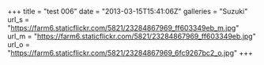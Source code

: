 +++
title = "test 006"
date = "2013-03-15T15:41:06Z"
galleries = "Suzuki"
url_s = "https://farm6.staticflickr.com/5821/23284867969_ff603349eb_m.jpg"
url_m = "https://farm6.staticflickr.com/5821/23284867969_ff603349eb.jpg"
url_o = "https://farm6.staticflickr.com/5821/23284867969_6fc9267bc2_o.jpg"
+++

